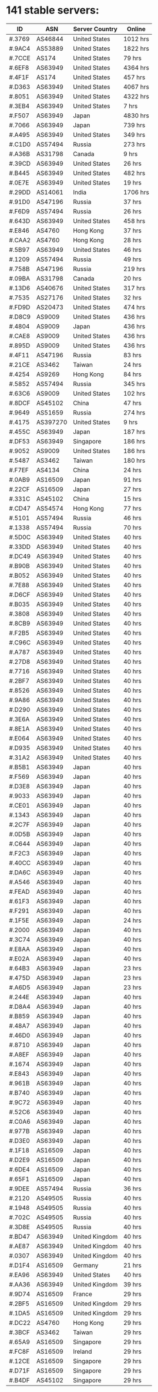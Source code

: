 # 141 stable servers:

| ID | ASN | Server Country | Online |
| ------ | ------ | ------ | ------ |
| #.3769 | AS46844 | United States | 1012 hrs |
| #.9AC4 | AS53889 | United States | 1822 hrs |
| #.7CCE | AS174 | United States | 79 hrs |
| #.6EF8 | AS63949 | United States | 4364 hrs |
| #.4F1F | AS174 | United States | 457 hrs |
| #.D363 | AS63949 | United States | 4067 hrs |
| #.8051 | AS63949 | United States | 4322 hrs |
| #.3EB4 | AS63949 | United States | 7 hrs |
| #.F507 | AS63949 | Japan | 4830 hrs |
| #.7066 | AS63949 | Japan | 739 hrs |
| #.A495 | AS63949 | United States | 349 hrs |
| #.C1D0 | AS57494 | Russia | 273 hrs |
| #.A36B | AS31798 | Canada | 9 hrs |
| #.39CD | AS63949 | United States | 26 hrs |
| #.B445 | AS63949 | United States | 482 hrs |
| #.0E7E | AS63949 | United States | 19 hrs |
| #.29DD | AS14061 | India | 1706 hrs |
| #.91D0 | AS47196 | Russia | 37 hrs |
| #.F6D9 | AS57494 | Russia | 26 hrs |
| #.643D | AS63949 | United States | 458 hrs |
| #.E846 | AS4760 | Hong Kong | 37 hrs |
| #.CAA2 | AS4760 | Hong Kong | 28 hrs |
| #.5B97 | AS63949 | United States | 46 hrs |
| #.1209 | AS57494 | Russia | 49 hrs |
| #.758B | AS47196 | Russia | 219 hrs |
| #.09BA | AS31798 | Canada | 20 hrs |
| #.13D6 | AS40676 | United States | 317 hrs |
| #.7535 | AS27176 | United States | 32 hrs |
| #.FD9D | AS20473 | United States | 474 hrs |
| #.D8C9 | AS9009 | United States | 436 hrs |
| #.4804 | AS9009 | Japan | 436 hrs |
| #.CAE8 | AS9009 | United States | 436 hrs |
| #.895D | AS9009 | United States | 436 hrs |
| #.4F11 | AS47196 | Russia | 83 hrs |
| #.21CE | AS3462 | Taiwan | 24 hrs |
| #.4254 | AS9269 | Hong Kong | 84 hrs |
| #.5852 | AS57494 | Russia | 345 hrs |
| #.63C6 | AS9009 | United States | 102 hrs |
| #.8DCF | AS45102 | China | 47 hrs |
| #.9649 | AS51659 | Russia | 274 hrs |
| #.4175 | AS397270 | United States | 9 hrs |
| #.455C | AS63949 | Japan | 187 hrs |
| #.DF53 | AS63949 | Singapore | 186 hrs |
| #.9052 | AS9009 | United States | 186 hrs |
| #.5487 | AS3462 | Taiwan | 180 hrs |
| #.F7EF | AS4134 | China | 24 hrs |
| #.0AB9 | AS16509 | Japan | 91 hrs |
| #.22CF | AS16509 | Japan | 27 hrs |
| #.331C | AS45102 | China | 15 hrs |
| #.CD47 | AS54574 | Hong Kong | 77 hrs |
| #.5101 | AS57494 | Russia | 46 hrs |
| #.1338 | AS57494 | Russia | 70 hrs |
| #.5D0C | AS63949 | United States | 40 hrs |
| #.33DD | AS63949 | United States | 40 hrs |
| #.DC49 | AS63949 | United States | 40 hrs |
| #.B90B | AS63949 | United States | 40 hrs |
| #.B052 | AS63949 | United States | 40 hrs |
| #.7E88 | AS63949 | United States | 40 hrs |
| #.D6CF | AS63949 | United States | 40 hrs |
| #.B035 | AS63949 | United States | 40 hrs |
| #.3808 | AS63949 | United States | 40 hrs |
| #.8CB9 | AS63949 | United States | 40 hrs |
| #.F2B5 | AS63949 | United States | 40 hrs |
| #.C96C | AS63949 | United States | 40 hrs |
| #.A787 | AS63949 | United States | 40 hrs |
| #.27D8 | AS63949 | United States | 40 hrs |
| #.7716 | AS63949 | United States | 40 hrs |
| #.2BF7 | AS63949 | United States | 40 hrs |
| #.8526 | AS63949 | United States | 40 hrs |
| #.9A86 | AS63949 | United States | 40 hrs |
| #.D290 | AS63949 | United States | 40 hrs |
| #.3E6A | AS63949 | United States | 40 hrs |
| #.8E1A | AS63949 | United States | 40 hrs |
| #.E064 | AS63949 | United States | 40 hrs |
| #.D935 | AS63949 | United States | 40 hrs |
| #.31A2 | AS63949 | United States | 40 hrs |
| #.B5B1 | AS63949 | Japan | 40 hrs |
| #.F569 | AS63949 | Japan | 40 hrs |
| #.D3E8 | AS63949 | Japan | 40 hrs |
| #.9033 | AS63949 | Japan | 40 hrs |
| #.CE01 | AS63949 | Japan | 40 hrs |
| #.1343 | AS63949 | Japan | 40 hrs |
| #.2C7F | AS63949 | Japan | 40 hrs |
| #.0D5B | AS63949 | Japan | 40 hrs |
| #.C644 | AS63949 | Japan | 40 hrs |
| #.F2C3 | AS63949 | Japan | 40 hrs |
| #.40CC | AS63949 | Japan | 40 hrs |
| #.DA6C | AS63949 | Japan | 40 hrs |
| #.A546 | AS63949 | Japan | 40 hrs |
| #.FEAD | AS63949 | Japan | 40 hrs |
| #.61F3 | AS63949 | Japan | 40 hrs |
| #.F291 | AS63949 | Japan | 40 hrs |
| #.1F5E | AS63949 | Japan | 24 hrs |
| #.2000 | AS63949 | Japan | 40 hrs |
| #.3C74 | AS63949 | Japan | 40 hrs |
| #.E8AA | AS63949 | Japan | 40 hrs |
| #.E02A | AS63949 | Japan | 40 hrs |
| #.64B3 | AS63949 | Japan | 23 hrs |
| #.475D | AS63949 | Japan | 23 hrs |
| #.A6D5 | AS63949 | Japan | 23 hrs |
| #.244E | AS63949 | Japan | 40 hrs |
| #.D8A4 | AS63949 | Japan | 40 hrs |
| #.B859 | AS63949 | Japan | 40 hrs |
| #.48A7 | AS63949 | Japan | 40 hrs |
| #.46D0 | AS63949 | Japan | 40 hrs |
| #.8710 | AS63949 | Japan | 40 hrs |
| #.A8EF | AS63949 | Japan | 40 hrs |
| #.1674 | AS63949 | Japan | 40 hrs |
| #.E843 | AS63949 | Japan | 40 hrs |
| #.961B | AS63949 | Japan | 40 hrs |
| #.B740 | AS63949 | Japan | 40 hrs |
| #.9C72 | AS63949 | Japan | 40 hrs |
| #.52C6 | AS63949 | Japan | 40 hrs |
| #.C0A6 | AS63949 | Japan | 40 hrs |
| #.977B | AS63949 | Japan | 40 hrs |
| #.D3E0 | AS63949 | Japan | 40 hrs |
| #.1F18 | AS16509 | Japan | 40 hrs |
| #.D2E9 | AS16509 | Japan | 40 hrs |
| #.6DE4 | AS16509 | Japan | 40 hrs |
| #.65F1 | AS16509 | Japan | 40 hrs |
| #.9DEE | AS57494 | Russia | 36 hrs |
| #.2120 | AS49505 | Russia | 40 hrs |
| #.1948 | AS49505 | Russia | 40 hrs |
| #.702C | AS49505 | Russia | 40 hrs |
| #.3D8E | AS49505 | Russia | 40 hrs |
| #.BD47 | AS63949 | United Kingdom | 40 hrs |
| #.AE87 | AS63949 | United Kingdom | 40 hrs |
| #.0307 | AS63949 | United Kingdom | 40 hrs |
| #.D1F4 | AS16509 | Germany | 21 hrs |
| #.EA96 | AS63949 | United States | 40 hrs |
| #.AA36 | AS63949 | United Kingdom | 39 hrs |
| #.9D74 | AS16509 | France | 29 hrs |
| #.2BF5 | AS16509 | United Kingdom | 29 hrs |
| #.1DA5 | AS16509 | United Kingdom | 29 hrs |
| #.DC22 | AS4760 | Hong Kong | 29 hrs |
| #.3BCF | AS3462 | Taiwan | 29 hrs |
| #.65A9 | AS16509 | Singapore | 29 hrs |
| #.FC8F | AS16509 | Ireland | 29 hrs |
| #.12CE | AS16509 | Singapore | 29 hrs |
| #.D71F | AS16509 | Singapore | 29 hrs |
| #.B4DF | AS45102 | Singapore | 29 hrs |

